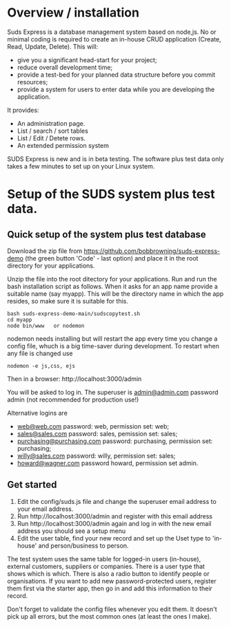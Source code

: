 
# Overview / installation

Suds Express is a database management system based on node,js. No or minimal coding is required to create an in-house CRUD application (Create, Read, Update, Delete). 
This will:
* give you a significant head-start for your project;
* reduce overall development time;
* provide a test-bed for your planned data structure before you commit resources;
* provide a system for users to enter data while you are developing the application.

It provides:

* An administration page.
* List / search / sort tables 
* List / Edit / Detete rows. 
* An extended permission system 

SUDS Express is new and is in beta testing.  The software plus test data only takes a few minutes to set up on your Linux system. 


# Setup of the SUDS system plus test data.


## Quick setup of the system plus test database



Download the zip file from https://github.com/bobbrowning/suds-express-demo (the green button 'Code' - last option) and place it in the root directory for your  applications. 

Unzip the file into the root ditectory for your applications. Run and run the bash installation script as follows.  When it asks for an app name provide a suitable name (say myapp).  This will be the directory name in which the app resides, so make sure it is suitable for this.

```
bash suds-express-demo-main/sudscopytest.sh
cd myapp
node bin/www   or nodemon
```
nodemon needs installing but will restart the app every time you change a config file, whuch is a big time-saver during development. To restart when any file is changed use   
```
nodemon -e js,css, ejs
```

Then in a browser:  http://localhost:3000/admin  

You will be asked to log in. The superuser is admin@admin.com password admin (not recommended for production use!)

Alternative logins are 
* web@web.com password: web, permission set: web;
* sales@sales.com password: sales, pemission set: sales; 
* purchasing@purchasing.com password: purchasing, permission set: purchasing;
* willy@sales.com password: willy, permission set: sales;
* howard@wagner.com password howard, permission set admin.

## Get started


1. Edit the config/suds.js file and change the superuser email address to your email address.
1. Run http://localhost:3000/admin and register with this email address
1. Run http://localhost:3000/admin again and log in with the new email address you should see a setup menu
1. Edit the user table, find your new record and set up the Uset type to 'in-house' and person/business to person.

The test system uses the same table for logged-in users (in-house), external customers, suppliers or companies. There is a user type that shows which is which.  There is also a radio button to identify people or organisations.  If you want to add new password-protected users, register them first via the starter app, then go in and add this information to their record. 

Don't forget to validate the config files whenever you edit them. It doesn't pick up all errors, but the most common ones (at least the ones I make).





